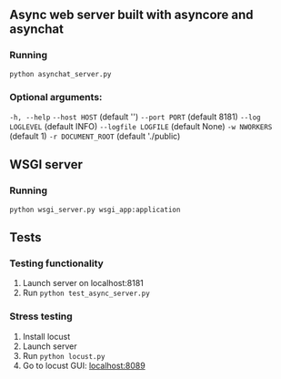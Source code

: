 ## Async web server built with asyncore and asynchat

### Running
```
python asynchat_server.py
```
### Optional arguments:
`-h, --help`
`--host HOST` (default '')
`--port PORT` (default 8181)
`--log LOGLEVEL` (default INFO)
`--logfile LOGFILE` (default None)
`-w NWORKERS` (default 1)
`-r DOCUMENT_ROOT` (default './public)
## WSGI server

### Running
```
python wsgi_server.py wsgi_app:application
```

## Tests

### Testing functionality
1. Launch server on localhost:8181
2. Run `python test_async_server.py`


### Stress testing
1. Install locust
2. Launch server
3. Run `python locust.py`
4. Go to locust GUI: [localhost:8089](http://localhost:8089/)
